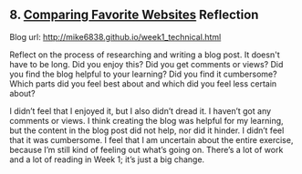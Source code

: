 ## 8. [Comparing Favorite Websites](8_technical_blog/readme.md) Reflection

Blog url: http://mike6838.github.io/week1_technical.html

Reflect on the process of researching and writing a blog post. It doesn't have to be long. Did you enjoy this? Did you get comments or views? Did you find the blog helpful to your learning? Did you find it cumbersome? Which parts did you feel best about and which did you feel less certain about?

I didn’t feel that I enjoyed it, but I also didn’t dread it. I haven’t got any comments or views. I think creating the blog was helpful for my learning, but the content in the blog post did not help, nor did it hinder. I didn’t feel that it was cumbersome. I feel that I am uncertain about the entire exercise, because I’m still kind of feeling out what’s going on. There’s a lot of work and a lot of reading in Week 1; it’s just a big change. 